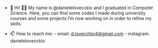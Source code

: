 - 👋 Hi! 👋🏻 My name is @danielelovecckio and I graduated in Computer Science. Here, you can find  some codes I made during university courses and some projects I’m      now working on in order to refine my skills.

- 📫 How to reach me: 
                     - email: d.lovecchio4@gmail.com 
                     - instagram: danielelovecckio 


